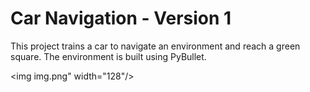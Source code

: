 # Car Navigation - Version 1
This project trains a car to navigate an environment and reach a green square. The environment is built using PyBullet.

<img img.png" width="128"/>
